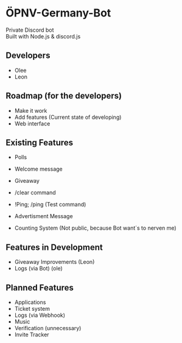 # ÖPNV-Germany-Bot
Private Discord bot  
Built with Node.js & discord.js

## Developers
- Olee
- Leon

## Roadmap (for the developers)
- Make it work
- Add features (Current state of developing)
- Web interface

## Existing Features
- Polls
- Welcome message
- Giveaway
- /clear command
- !Ping; /ping (Test command)
- Advertisment Message

- Counting System (Not public, because Bot want´s to nerven me)

## Features in Development
- Giveaway Improvements (Leon)
- Logs (via Bot) (ole)

## Planned Features
- Applications
- Ticket system
- Logs (via Webhook)
- Music
- Verification (unnecessary)
- Invite Tracker
